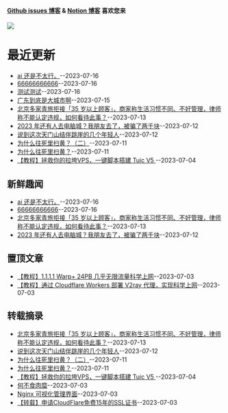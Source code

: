 
#### [Github issues 博客](https://github.adone.eu.org/) & [Notion 博客](https://nb.adone.eu.org/) 喜欢您来
[![](https://s2.loli.net/2023/07/03/WxmifsloVXrYz2I.png)](https://nb.adone.eu.org/)
# 最近更新
- [ai 还是不太行。](https://github.com/jaydong2016/gitblog/issues/30)--2023-07-16
- [66666666666](https://github.com/jaydong2016/gitblog/issues/29)--2023-07-16
- [测试测试](https://github.com/jaydong2016/gitblog/issues/28)--2023-07-16
- [广东到底是大城市啊](https://github.com/jaydong2016/gitblog/issues/26)--2023-07-15
- [北京多家青旅拒接「35 岁以上顾客」，商家称生活习惯不同、不好管理，律师称不能认定违规，如何看待此事？](https://github.com/jaydong2016/gitblog/issues/25)--2023-07-13
- [2023 年还有人去电脑城？我朋友去了，被骗了两千块](https://github.com/jaydong2016/gitblog/issues/23)--2023-07-12
- [说到这次天门山结伴跳崖的几个年轻人](https://github.com/jaydong2016/gitblog/issues/22)--2023-07-12
- [为什么往死里扫黄？（二）](https://github.com/jaydong2016/gitblog/issues/21)--2023-07-11
- [为什么往死里扫黄？](https://github.com/jaydong2016/gitblog/issues/20)--2023-07-11
- [【教程】拯救你的拉垮VPS，一键脚本搭建 Tuic V5 ](https://github.com/jaydong2016/gitblog/issues/19)--2023-07-04
## 新鲜趣闻
- [ai 还是不太行。](https://github.com/jaydong2016/gitblog/issues/30)--2023-07-16
- [66666666666](https://github.com/jaydong2016/gitblog/issues/29)--2023-07-16
- [北京多家青旅拒接「35 岁以上顾客」，商家称生活习惯不同、不好管理，律师称不能认定违规，如何看待此事？](https://github.com/jaydong2016/gitblog/issues/25)--2023-07-13
- [2023 年还有人去电脑城？我朋友去了，被骗了两千块](https://github.com/jaydong2016/gitblog/issues/23)--2023-07-12
## 置顶文章
- [【教程】1.1.1.1 Warp+ 24PB 几乎无限流量科学上网](https://github.com/jaydong2016/gitblog/issues/13)--2023-07-03
- [【教程】通过 Cloudflare Workers 部署 V2ray 代理，实现科学上网](https://github.com/jaydong2016/gitblog/issues/12)--2023-07-03
## 转载摘录
- [北京多家青旅拒接「35 岁以上顾客」，商家称生活习惯不同、不好管理，律师称不能认定违规，如何看待此事？](https://github.com/jaydong2016/gitblog/issues/25)--2023-07-13
- [说到这次天门山结伴跳崖的几个年轻人](https://github.com/jaydong2016/gitblog/issues/22)--2023-07-12
- [为什么往死里扫黄？（二）](https://github.com/jaydong2016/gitblog/issues/21)--2023-07-11
- [为什么往死里扫黄？](https://github.com/jaydong2016/gitblog/issues/20)--2023-07-11
- [【教程】拯救你的拉垮VPS，一键脚本搭建 Tuic V5 ](https://github.com/jaydong2016/gitblog/issues/19)--2023-07-04
- [何不食肉糜](https://github.com/jaydong2016/gitblog/issues/17)--2023-07-03
- [Nginx 可视化管理界面](https://github.com/jaydong2016/gitblog/issues/16)--2023-07-03
- [【转载】申请CloudFlare免费15年的SSL证书](https://github.com/jaydong2016/gitblog/issues/14)--2023-07-03
